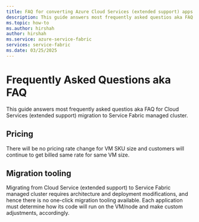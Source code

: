 ```yaml
---
title: FAQ for converting Azure Cloud Services (extended support) apps to Service Fabric 
description: This guide answers most frequently asked questios aka FAQ for Cloud Services (extended support) migration to Service Fabric managed cluster.
ms.topic: how-to
ms.author: hirshah
author: hirshah
ms.service: azure-service-fabric
services: service-fabric
ms.date: 03/25/2025
---
```


# Frequently Asked Questions aka FAQ
This guide answers most frequently asked questios aka FAQ for Cloud Services (extended support) migration to Service Fabric managed cluster.

## Pricing 
There will be no pricing rate change for VM SKU size and customers will continue to get billed same rate for same VM size.

## Migration tooling
Migrating from Cloud Service (extended support) to Service Fabric managed cluster requires architecture and deployment modifications, and hence there is no one-click migration tooling available. Each application must determine how its code will run on the VM/node and make custom adjustments, accordingly.

